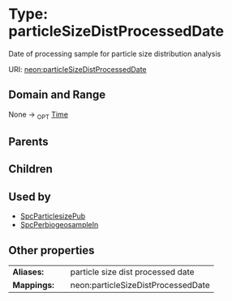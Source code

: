 
# Type: particleSizeDistProcessedDate


Date of processing sample for particle size distribution analysis

URI: [neon:particleSizeDistProcessedDate](https://data.neonscience.org/particleSizeDistProcessedDate)


## Domain and Range

None ->  <sub>OPT</sub> [Time](types/Time.md)

## Parents


## Children


## Used by

 * [SpcParticlesizePub](SpcParticlesizePub.md)
 * [SpcPerbiogeosampleIn](SpcPerbiogeosampleIn.md)

## Other properties

|  |  |  |
| --- | --- | --- |
| **Aliases:** | | particle size dist processed date |
| **Mappings:** | | neon:particleSizeDistProcessedDate |

